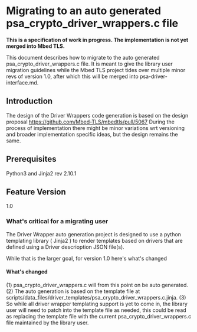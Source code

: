 Migrating to an auto generated psa_crypto_driver_wrappers.c file
================================================================

**This is a specification of work in progress. The implementation is not yet merged into Mbed TLS.**

This document describes how to migrate to the auto generated psa_crypto_driver_wrappers.c file.
It is meant to give the library user migration guidelines while the Mbed TLS project tides over multiple minor revs of version 1.0, after which this will be merged into psa-driver-interface.md.

## Introduction

The design of the Driver Wrappers code generation is based on the design proposal https://github.com/Mbed-TLS/mbedtls/pull/5067
During the process of implementation there might be minor variations wrt versioning and broader implementation specific ideas, but the design remains the same.

## Prerequisites

Python3 and Jinja2 rev 2.10.1

## Feature Version

1.0

### What's critical for a migrating user

The Driver Wrapper auto generation project is designed to use a python templating library ( Jinja2 ) to render templates based on drivers that are defined using a Driver descrioption JSON file(s).

While that is the larger goal, for version 1.0 here's what's changed

#### What's changed

(1) psa_crypto_driver_wrappers.c will from this point on be auto generated.
(2) The auto generation is based on the template file at scripts/data_files/driver_templates/psa_crypto_driver_wrappers.c.jinja.
(3) So while all driver wrapper templating support is yet to come in, the library user will need to patch into the template file as needed, this could be read as replacing the template file with the current psa_crypto_driver_wrappers.c file maintained by the library user.
